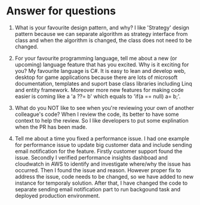 # Answer for questions

1. What is your favourite design pattern, and why?
I like 'Strategy' design pattern because we can separate algorithm as strategy interface from class and when the algorithm is changed, the class does not need to be changed. 

2. For your favourite programming language, tell me about a new (or upcoming) language feature that has you excited. Why is it exciting for you?
My favourite language is C#. It is easy to lean and develop web, desktop for game applications because there are lots of microsoft documentation, templates and suport base class libraries including Linq and entity framework. Moreover more new features for making code easier is coming like a 'a ??= b' which equals to 'if(a == null) a= b;'. 

3. What do you NOT like to see when you're reviewing your own of another colleague's code?
When I review the code, its better to have some context to help the review. So I like developers to put some explination when the PR has been made. 

4. Tell me about a time you fixed a performance issue.
I had one example for performance issue to update big customer data and include sending email notification for the feature.
Firstly customer support found the issue. 
Secondly I verified performance insights dashboad and cloudwatch in AWS to identify and investigate where/why the issue has occurred.
Then I found the issue and reason. However proper fix to address the issue, code needs to be changed, so we have added to new instance for temporaly solution.
After that, I have changed the code to separate sending email notification part to run backgound task and deployed production environment.

